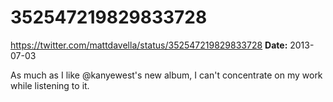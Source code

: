 # 352547219829833728
https://twitter.com/mattdavella/status/352547219829833728
**Date:** 2013-07-03

As much as I like @kanyewest's new album, I can't concentrate on my work while listening to it.
